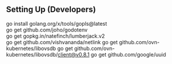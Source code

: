 

## Setting Up (Developers)
go install golang.org/x/tools/gopls@latest \
go get github.com/joho/godotenv \
go get gopkg.in/natefinch/lumberjack.v2 \
go get github.com/vishvananda/netlink
go get github.com/ovn-kubernetes/libovsdb
go get github.com/ovn-kubernetes/libovsdb/client@v0.8.1
go get github.com/google/uuid
